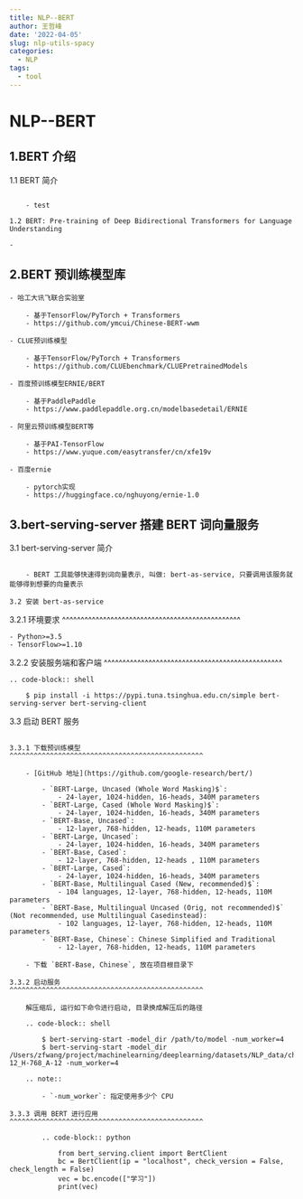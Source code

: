 ```yaml
---
title: NLP--BERT
author: 王哲峰
date: '2022-04-05'
slug: nlp-utils-spacy
categories:
  - NLP
tags:
  - tool
---
```


NLP--BERT
================================

1.BERT 介绍
-----------------------------------------------

1.1 BERT 简介
~~~~~~~~~~~~~~~~~~~~~~~~~~~~~~~~~~~~~~~~~~~~~~~~~~~~~~~~~~~~~~~~~~~~~~~~~~~~~~~~~~~~~~~~

    - test

1.2 BERT: Pre-training of Deep Bidirectional Transformers for Language Understanding
~~~~~~~~~~~~~~~~~~~~~~~~~~~~~~~~~~~~~~~~~~~~~~~~~~~~~~~~~~~~~~~~~~~~~~~~~~~~~~~~~~~~~~~~

    - 


2.BERT 预训练模型库
--------------------------------

    - 哈工大讯飞联合实验室
    
        - 基于TensorFlow/PyTorch + Transformers
        - https://github.com/ymcui/Chinese-BERT-wwm

    - CLUE预训练模型
        
        - 基于TensorFlow/PyTorch + Transformers
        - https://github.com/CLUEbenchmark/CLUEPretrainedModels

    - 百度预训练模型ERNIE/BERT
        
        - 基于PaddlePaddle
        - https://www.paddlepaddle.org.cn/modelbasedetail/ERNIE

    - 阿里云预训练模型BERT等
        
        - 基于PAI-TensorFlow
        - https://www.yuque.com/easytransfer/cn/xfe19v

    - 百度ernie
        
        - pytorch实现
        - https://huggingface.co/nghuyong/ernie-1.0


3.bert-serving-server 搭建 BERT 词向量服务
------------------------------------------------

3.1 bert-serving-server 简介
~~~~~~~~~~~~~~~~~~~~~~~~~~~~~~~~~~~~~~~~~~~~~~~~

    - BERT 工具能够快速得到词向量表示, 叫做: bert-as-service, 只要调用该服务就能够得到想要的向量表示

3.2 安装 bert-as-service
~~~~~~~~~~~~~~~~~~~~~~~~~~~~~~~~~~~~~~~~~~~~~~~~

3.2.1 环境要求
^^^^^^^^^^^^^^^^^^^^^^^^^^^^^^^^^^^^^^^^^^^^^^^^

    - Python>=3.5
    - TensorFlow>=1.10

3.2.2 安装服务端和客户端
^^^^^^^^^^^^^^^^^^^^^^^^^^^^^^^^^^^^^^^^^^^^^^^^

    .. code-block:: shell
    
        $ pip install -i https://pypi.tuna.tsinghua.edu.cn/simple bert-serving-server bert-serving-client

3.3 启动 BERT 服务
~~~~~~~~~~~~~~~~~~~~~~~~~~~~~~~~~~~~~~~~~~~~~~~~

3.3.1 下载预训练模型
^^^^^^^^^^^^^^^^^^^^^^^^^^^^^^^^^^^^^^^^^^^^^^^^

    - [GitHub 地址](https://github.com/google-research/bert/) 

        - `BERT-Large, Uncased (Whole Word Masking)$`: 
            - 24-layer, 1024-hidden, 16-heads, 340M parameters
        - `BERT-Large, Cased (Whole Word Masking)$`: 
            - 24-layer, 1024-hidden, 16-heads, 340M parameters
        - `BERT-Base, Uncased`: 
            - 12-layer, 768-hidden, 12-heads, 110M parameters
        - `BERT-Large, Uncased`: 
            - 24-layer, 1024-hidden, 16-heads, 340M parameters
        - `BERT-Base, Cased`: 
            - 12-layer, 768-hidden, 12-heads , 110M parameters
        - `BERT-Large, Cased`: 
            - 24-layer, 1024-hidden, 16-heads, 340M parameters
        - `BERT-Base, Multilingual Cased (New, recommended)$`: 
            - 104 languages, 12-layer, 768-hidden, 12-heads, 110M parameters
        - `BERT-Base, Multilingual Uncased (Orig, not recommended)$` (Not recommended, use Multilingual Casedinstead): 
            - 102 languages, 12-layer, 768-hidden, 12-heads, 110M parameters
        - `BERT-Base, Chinese`: Chinese Simplified and Traditional
            - 12-layer, 768-hidden, 12-heads, 110M parameters

    - 下载 `BERT-Base, Chinese`, 放在项目根目录下

3.3.2 启动服务
^^^^^^^^^^^^^^^^^^^^^^^^^^^^^^^^^^^^^^^^^^^^^^^^

    解压缩后, 运行如下命令进行启动, 目录换成解压后的路径

    .. code-block:: shell

        $ bert-serving-start -model_dir /path/to/model -num_worker=4
        $ bert-serving-start -model_dir /Users/zfwang/project/machinelearning/deeplearning/datasets/NLP_data/chinese_L-12_H-768_A-12 -num_worker=4

    .. note:: 

        - `-num_worker`: 指定使用多少个 CPU

3.3.3 调用 BERT 进行应用
^^^^^^^^^^^^^^^^^^^^^^^^^^^^^^^^^^^^^^^^^^^^^^^^

        .. code-block:: python

            from bert_serving.client import BertClient
            bc = BertClient(ip = "localhost", check_version = False, check_length = False)
            vec = bc.encode(["学习"])
            print(vec)
